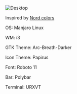 ![Desktop](https://k50.kn3.net/91803E86B.png)

Inspired by [Nord colors](https://github.com/arcticicestudio/nord)

OS: Manjaro Linux

WM: i3

GTK Theme: Arc-Breath-Darker

Icon Theme: Papirus

Font: Roboto 11

Bar: Polybar

Terminal: URXVT